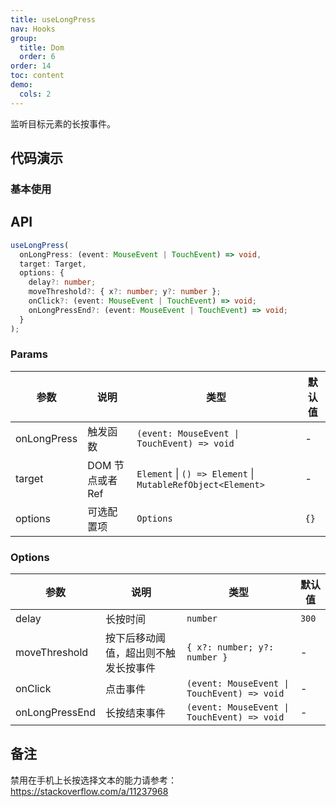 ```yaml
---
title: useLongPress
nav: Hooks
group:
  title: Dom
  order: 6
order: 14
toc: content
demo:
  cols: 2
---
```


监听目标元素的长按事件。

## 代码演示

### 基本使用

<code src="./demo/demo1.tsx"></code>
<code src="./demo/demo2.tsx"></code>
<code src="./demo/demo3.tsx"></code>

## API

```typescript
useLongPress(
  onLongPress: (event: MouseEvent | TouchEvent) => void,
  target: Target,
  options: {
    delay?: number;
    moveThreshold?: { x?: number; y?: number };
    onClick?: (event: MouseEvent | TouchEvent) => void;
    onLongPressEnd?: (event: MouseEvent | TouchEvent) => void;
  }
);
```

### Params

| 参数        | 说明             | 类型                                                        | 默认值 |
| --- | --- | --- | --- |
| onLongPress | 触发函数         | `(event: MouseEvent \| TouchEvent) => void`                 | -      |
| target      | DOM 节点或者 Ref | `Element` \| `() => Element` \| `MutableRefObject<Element>` | -      |
| options     | 可选配置项       | `Options`                                                   | `{}`   |

### Options

| 参数           | 说明                                 | 类型                                        | 默认值 |
| --- | --- | --- | --- |
| delay          | 长按时间                             | `number`                                    | `300`  |
| moveThreshold  | 按下后移动阈值，超出则不触发长按事件 | `{ x?: number; y?: number }`                | -      |
| onClick        | 点击事件                             | `(event: MouseEvent \| TouchEvent) => void` | -      |
| onLongPressEnd | 长按结束事件                         | `(event: MouseEvent \| TouchEvent) => void` | -      |

## 备注

禁用在手机上长按选择文本的能力请参考：https://stackoverflow.com/a/11237968
